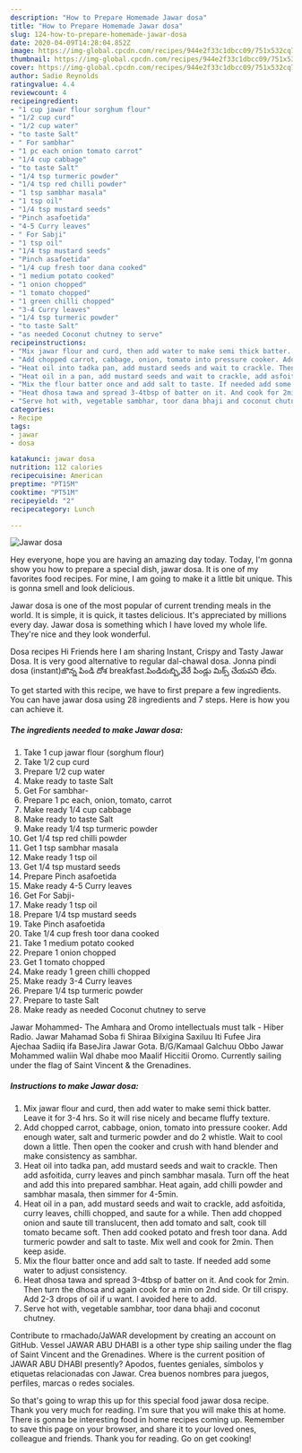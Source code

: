 ```yaml
---
description: "How to Prepare Homemade Jawar dosa"
title: "How to Prepare Homemade Jawar dosa"
slug: 124-how-to-prepare-homemade-jawar-dosa
date: 2020-04-09T14:28:04.852Z
image: https://img-global.cpcdn.com/recipes/944e2f33c1dbcc09/751x532cq70/jawar-dosa-recipe-main-photo.jpg
thumbnail: https://img-global.cpcdn.com/recipes/944e2f33c1dbcc09/751x532cq70/jawar-dosa-recipe-main-photo.jpg
cover: https://img-global.cpcdn.com/recipes/944e2f33c1dbcc09/751x532cq70/jawar-dosa-recipe-main-photo.jpg
author: Sadie Reynolds
ratingvalue: 4.4
reviewcount: 4
recipeingredient:
- "1 cup jawar flour sorghum flour"
- "1/2 cup curd"
- "1/2 cup water"
- "to taste Salt"
- " For sambhar"
- "1 pc each onion tomato carrot"
- "1/4 cup cabbage"
- "to taste Salt"
- "1/4 tsp turmeric powder"
- "1/4 tsp red chilli powder"
- "1 tsp sambhar masala"
- "1 tsp oil"
- "1/4 tsp mustard seeds"
- "Pinch asafoetida"
- "4-5 Curry leaves"
- " For Sabji"
- "1 tsp oil"
- "1/4 tsp mustard seeds"
- "Pinch asafoetida"
- "1/4 cup fresh toor dana cooked"
- "1 medium potato cooked"
- "1 onion chopped"
- "1 tomato chopped"
- "1 green chilli chopped"
- "3-4 Curry leaves"
- "1/4 tsp turmeric powder"
- "to taste Salt"
- "as needed Coconut chutney to serve"
recipeinstructions:
- "Mix jawar flour and curd, then add water to make semi thick batter. Leave it for 3-4 hrs. So it will rise nicely and became fluffy texture."
- "Add chopped carrot, cabbage, onion, tomato into pressure cooker. Add enough water, salt and turmeric powder and do 2 whistle. Wait to cool down a little. Then open the cooker and crush with hand blender and make consistency as sambhar."
- "Heat oil into tadka pan, add mustard seeds and wait to crackle. Then add asfoitida, curry leaves and pinch sambhar masala. Turn off the heat and add this into prepared sambhar. Heat again, add chilli powder and sambhar masala, then simmer for 4-5min."
- "Heat oil in a pan, add mustard seeds and wait to crackle, add asfoitida, curry leaves, chilli chopped, and saute for a while. Then add chopped onion and saute till translucent, then add tomato and salt, cook till tomato became soft. Then add cooked potato and fresh toor dana. Add turmeric powder and salt to taste. Mix well and cook for 2min. Then keep aside."
- "Mix the flour batter once and add salt to taste. If needed add some water to adjust consistency."
- "Heat dhosa tawa and spread 3-4tbsp of batter on it. And cook for 2min. Then turn the dhosa and again cook for a min on 2nd side. Or till crispy. Add 2-3 drops of oil if u want. I avoided here to add."
- "Serve hot with, vegetable sambhar, toor dana bhaji and coconut chutney."
categories:
- Recipe
tags:
- jawar
- dosa

katakunci: jawar dosa 
nutrition: 112 calories
recipecuisine: American
preptime: "PT15M"
cooktime: "PT51M"
recipeyield: "2"
recipecategory: Lunch

---
```



![Jawar dosa](https://img-global.cpcdn.com/recipes/944e2f33c1dbcc09/751x532cq70/jawar-dosa-recipe-main-photo.jpg)

Hey everyone, hope you are having an amazing day today. Today, I'm gonna show you how to prepare a special dish, jawar dosa. It is one of my favorites food recipes. For mine, I am going to make it a little bit unique. This is gonna smell and look delicious.

Jawar dosa is one of the most popular of current trending meals in the world. It is simple, it is quick, it tastes delicious. It's appreciated by millions every day. Jawar dosa is something which I have loved my whole life. They're nice and they look wonderful.

Dosa recipes Hi Friends here I am sharing Instant, Crispy and Tasty Jawar Dosa. It is very good alternative to regular dal-chawal dosa. Jonna pindi dosa (instant)జొన్న పిండి దోశ breakfast.పిండిరుబ్బి,వేరే పిండ్లు మిక్స్ చేయపని లేదు.


To get started with this recipe, we have to first prepare a few ingredients. You can have jawar dosa using 28 ingredients and 7 steps. Here is how you can achieve it.

##### The ingredients needed to make Jawar dosa:

1. Take 1 cup jawar flour (sorghum flour)
1. Take 1/2 cup curd
1. Prepare 1/2 cup water
1. Make ready to taste Salt
1. Get  For sambhar-
1. Prepare 1 pc each, onion, tomato, carrot
1. Make ready 1/4 cup cabbage
1. Make ready to taste Salt
1. Make ready 1/4 tsp turmeric powder
1. Get 1/4 tsp red chilli powder
1. Get 1 tsp sambhar masala
1. Make ready 1 tsp oil
1. Get 1/4 tsp mustard seeds
1. Prepare Pinch asafoetida
1. Make ready 4-5 Curry leaves
1. Get  For Sabji-
1. Make ready 1 tsp oil
1. Prepare 1/4 tsp mustard seeds
1. Take Pinch asafoetida
1. Take 1/4 cup fresh toor dana cooked
1. Take 1 medium potato cooked
1. Prepare 1 onion chopped
1. Get 1 tomato chopped
1. Make ready 1 green chilli chopped
1. Make ready 3-4 Curry leaves
1. Prepare 1/4 tsp turmeric powder
1. Prepare to taste Salt
1. Make ready as needed Coconut chutney to serve


Jawar Mohammed- The Amhara and Oromo intellectuals must talk - Hiber Radio. Jawar Mahamad Soba fi Shiraa Bilxigina Saxiluu Iti Fufee Jira Ajechaa Sadiiq ifa BaseJira Jawar Gota. B/G/Kamaal Galchuu Obbo Jawar Mohammed waliin Wal dhabe moo Maalif Hiccitii Oromo. Currently sailing under the flag of Saint Vincent &amp; the Grenadines. 

##### Instructions to make Jawar dosa:

1. Mix jawar flour and curd, then add water to make semi thick batter. Leave it for 3-4 hrs. So it will rise nicely and became fluffy texture.
1. Add chopped carrot, cabbage, onion, tomato into pressure cooker. Add enough water, salt and turmeric powder and do 2 whistle. Wait to cool down a little. Then open the cooker and crush with hand blender and make consistency as sambhar.
1. Heat oil into tadka pan, add mustard seeds and wait to crackle. Then add asfoitida, curry leaves and pinch sambhar masala. Turn off the heat and add this into prepared sambhar. Heat again, add chilli powder and sambhar masala, then simmer for 4-5min.
1. Heat oil in a pan, add mustard seeds and wait to crackle, add asfoitida, curry leaves, chilli chopped, and saute for a while. Then add chopped onion and saute till translucent, then add tomato and salt, cook till tomato became soft. Then add cooked potato and fresh toor dana. Add turmeric powder and salt to taste. Mix well and cook for 2min. Then keep aside.
1. Mix the flour batter once and add salt to taste. If needed add some water to adjust consistency.
1. Heat dhosa tawa and spread 3-4tbsp of batter on it. And cook for 2min. Then turn the dhosa and again cook for a min on 2nd side. Or till crispy. Add 2-3 drops of oil if u want. I avoided here to add.
1. Serve hot with, vegetable sambhar, toor dana bhaji and coconut chutney.


Contribute to rmachado/JaWAR development by creating an account on GitHub. Vessel JAWAR ABU DHABI is a other type ship sailing under the flag of Saint Vincent and the Grenadines. Where is the current position of JAWAR ABU DHABI presently? Apodos, fuentes geniales, símbolos y etiquetas relacionadas con Jawar. Crea buenos nombres para juegos, perfiles, marcas o redes sociales. 

So that's going to wrap this up for this special food jawar dosa recipe. Thank you very much for reading. I'm sure that you will make this at home. There is gonna be interesting food in home recipes coming up. Remember to save this page on your browser, and share it to your loved ones, colleague and friends. Thank you for reading. Go on get cooking!
